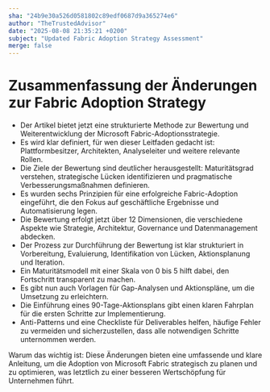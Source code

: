 ```yaml
---
sha: "24b9e30a526d0581802c89edf0687d9a365274e6"
author: "TheTrustedAdvisor"
date: "2025-08-08 21:35:21 +0200"
subject: "Updated Fabric Adoption Strategy Assessment"
merge: false
---
```


# Zusammenfassung der Änderungen zur Fabric Adoption Strategy

- Der Artikel bietet jetzt eine strukturierte Methode zur Bewertung und Weiterentwicklung der Microsoft Fabric-Adoptionsstrategie.
- Es wird klar definiert, für wen dieser Leitfaden gedacht ist: Plattformbesitzer, Architekten, Analyseleiter und weitere relevante Rollen.
- Die Ziele der Bewertung sind deutlicher herausgestellt: Maturitätsgrad verstehen, strategische Lücken identifizieren und pragmatische Verbesserungsmaßnahmen definieren.
- Es wurden sechs Prinzipien für eine erfolgreiche Fabric-Adoption eingeführt, die den Fokus auf geschäftliche Ergebnisse und Automatisierung legen.
- Die Bewertung erfolgt jetzt über 12 Dimensionen, die verschiedene Aspekte wie Strategie, Architektur, Governance und Datenmanagement abdecken.
- Der Prozess zur Durchführung der Bewertung ist klar strukturiert in Vorbereitung, Evaluierung, Identifikation von Lücken, Aktionsplanung und Iteration.
- Ein Maturitätsmodell mit einer Skala von 0 bis 5 hilft dabei, den Fortschritt transparent zu machen.
- Es gibt nun auch Vorlagen für Gap-Analysen und Aktionspläne, um die Umsetzung zu erleichtern.
- Die Einführung eines 90-Tage-Aktionsplans gibt einen klaren Fahrplan für die ersten Schritte zur Implementierung.
- Anti-Patterns und eine Checkliste für Deliverables helfen, häufige Fehler zu vermeiden und sicherzustellen, dass alle notwendigen Schritte unternommen werden.

Warum das wichtig ist: Diese Änderungen bieten eine umfassende und klare Anleitung, um die Adoption von Microsoft Fabric strategisch zu planen und zu optimieren, was letztlich zu einer besseren Wertschöpfung für Unternehmen führt.

